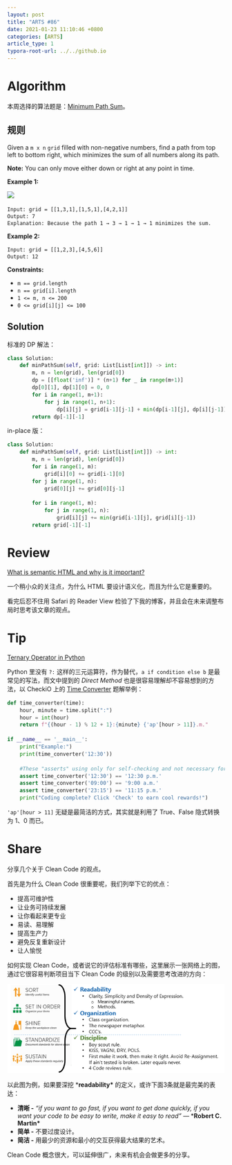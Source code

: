 ```yaml
---
layout: post
title: "ARTS #86"
date: 2021-01-23 11:10:46 +0800
categories: [ARTS]
article_type: 1
typora-root-url: ../../github.io
---
```



# Algorithm

本周选择的算法题是：[Minimum Path Sum](https://leetcode.com/problems/minimum-path-sum/)。


## 规则

Given a `m x n` `grid` filled with non-negative numbers, find a path from top left to bottom right, which minimizes the sum of all numbers along its path.

**Note:** You can only move either down or right at any point in time.

**Example 1:**

![](https://assets.leetcode.com/uploads/2020/11/05/minpath.jpg)

```
Input: grid = [[1,3,1],[1,5,1],[4,2,1]]
Output: 7
Explanation: Because the path 1 → 3 → 1 → 1 → 1 minimizes the sum.
```

**Example 2:**

```
Input: grid = [[1,2,3],[4,5,6]]
Output: 12
```

 

**Constraints:**

- `m == grid.length`
- `n == grid[i].length`
- `1 <= m, n <= 200`
- `0 <= grid[i][j] <= 100`

## Solution

标准的 DP 解法：

```python
class Solution:
    def minPathSum(self, grid: List[List[int]]) -> int:
        m, n = len(grid), len(grid[0])
        dp = [[float('inf')] * (n+1) for _ in range(m+1)]
        dp[0][1], dp[1][0] = 0, 0
        for i in range(1, m+1):
            for j in range(1, n+1):
                dp[i][j] = grid[i-1][j-1] + min(dp[i-1][j], dp[i][j-1])
        return dp[-1][-1]
```

in-place 版：

```python
class Solution:
    def minPathSum(self, grid: List[List[int]]) -> int:
        m, n = len(grid), len(grid[0])
        for i in range(1, m):
            grid[i][0] += grid[i-1][0]
        for j in range(1, n):
            grid[0][j] += grid[0][j-1]

        for i in range(1, m):
            for j in range(1, n):
                grid[i][j] += min(grid[i-1][j], grid[i][j-1])
        return grid[-1][-1]
```

# Review

[What is semantic HTML and why is it important?](https://medium.com/weekly-webtips/what-is-semantic-html-and-why-is-it-important-8d90cfaf5803)

一个稍小众的关注点，为什么 HTML 要设计语义化，而且为什么它是重要的。

看完后忍不住用 Safari 的 Reader View 检验了下我的博客，并且会在未来调整布局时思考该文章的观点。

# Tip

[Ternary Operator in Python](https://www.geeksforgeeks.org/ternary-operator-in-python/)

Python 里没有 `?:` 这样的三元运算符，作为替代，`a if condition else b` 是最常见的写法，而文中提到的 *Direct Method* 也是很容易理解却不容易想到的方法，以 CheckiO 上的 [Time Converter](https://py.checkio.org/en/mission/time-converter-24h-to-12h/) 题解举例：

```python
def time_converter(time):
    hour, minute = time.split(":")
    hour = int(hour)
    return f"{(hour - 1) % 12 + 1}:{minute} {'ap'[hour > 11]}.m."

if __name__ == '__main__':
    print("Example:")
    print(time_converter('12:30'))

    #These "asserts" using only for self-checking and not necessary for auto-testing
    assert time_converter('12:30') == '12:30 p.m.'
    assert time_converter('09:00') == '9:00 a.m.'
    assert time_converter('23:15') == '11:15 p.m.'
    print("Coding complete? Click 'Check' to earn cool rewards!")
```

`'ap'[hour > 11]` 无疑是最简洁的方式，其实就是利用了 True、False 隐式转换为 1、0 而已。

# Share

分享几个关于 Clean Code 的观点。

首先是为什么 Clean Code 很重要呢，我们列举下它的优点：

- 提高可维护性
- 让业务可持续发展
- 让你看起来更专业
- 易读、易理解
- 提高生产力
- 避免反复重新设计
- 让人愉悦

如何实现 Clean Code，或者说它的评估标准有哪些，这里展示一张网络上的图，通过它很容易判断项目当下 Clean Code 的级别以及需要思考改进的方向：

![](/assets/img/86-1.png)

以此图为例，如果要深挖 ***readability\*** 的定义，或许下面3条就是最完美的表达：

- **清晰 -** *“*if you want to go fast, if you want to get done quickly, if you want your code to be easy to write, make it easy to read*” —* ***Robert C. Martin\***
- **简单 -** 不要过度设计。
- **简洁 -** 用最少的资源和最小的交互获得最大结果的艺术。

Clean Code 概念很大，可以延伸很广，未来有机会会做更多的分享。